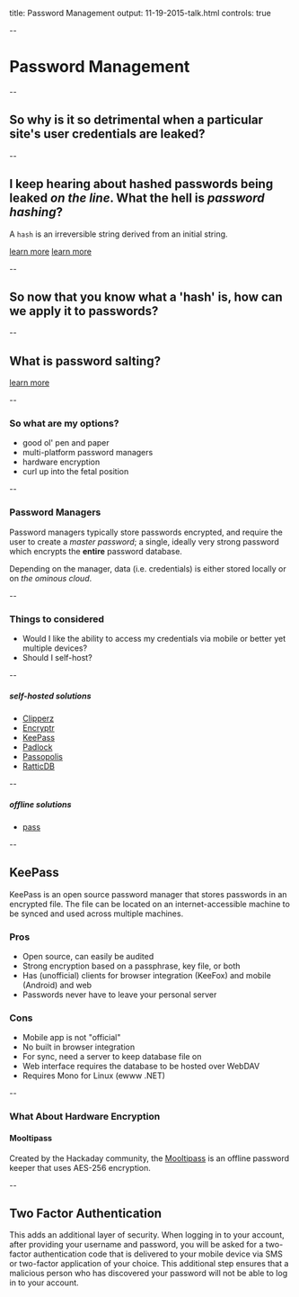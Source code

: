 title: Password Management
output: 11-19-2015-talk.html
controls: true

--

# Password Management

--

## So why is it so detrimental when a particular site's user credentials are leaked?

--

## I keep hearing about hashed passwords being leaked *on the line*. What the hell is *password hashing*?

A `hash` is an irreversible string derived from an initial string.

[learn more](https://patrickmn.com/security/storing-passwords-securely/)
[learn more](http://security.blogoverflow.com/2013/09/about-secure-password-hashing/)

--

## So now that you know what a 'hash' is, how can we apply it to passwords?

<!-- Notes -->
<!-- When a user creates an account, the system stores their account information, but
instead of storing their password on the disk, it runs the password through the
one-way hash function and stores the digest instead. When a user wants to log
in to the system in the future, the system takes the password that they provide,
runs it through the one-way hash function, then compares it to the existing
digest stored for that user. The system only needs to be able to check if the
output from the hash function is the same; it doesn’t need to store any details
about the password, and it doesn’t need to remember the password itself. -->

--

## What is password salting?

[learn more](https://crypto.stackexchange.com/questions/1776/can-you-help-me-understand-what-a-cryptographic-salt-is)

--

### So what are my options?
- good ol' pen and paper
- multi-platform password managers
- hardware encryption
- curl up into the fetal position

--

### Password Managers

Password managers typically store passwords encrypted, and require the user to
create a *master password*; a single, ideally very strong password which
encrypts the **entire** password database.

Depending on the manager, data (i.e. credentials) is either stored locally or on *the ominous cloud*.

--

### Things to considered
- Would I like the ability to access my credentials via mobile or better yet multiple devices?
- Should I self-host?

--

##### self-hosted solutions
- [Clipperz](https://github.com/clipperz/password-manager)
- [Encryptr](https://github.com/SpiderOak/Encryptr)
- [KeePass](http://keepass.info/)
- [Padlock](https://github.com/maklesoft/padlock)
- [Passopolis](https://github.com/WeAreWizards/passopolis-extensions)
- [RatticDB](https://github.com/tildaslash/RatticWeb)

--

##### offline solutions
- [pass](http://www.passwordstore.org/)

--

## KeePass

KeePass is an open source password manager that stores passwords in an encrypted
file. The file can be located on an internet-accessible machine to be synced and
used across multiple machines.

### Pros
- Open source, can easily be audited
- Strong encryption based on a passphrase, key file, or both
- Has (unofficial) clients for browser integration (KeeFox) and mobile (Android) and web
- Passwords never have to leave your personal server

### Cons
- Mobile app is not "official"
- No built in browser integration
- For sync, need a server to keep database file on
- Web interface requires the database to be hosted over WebDAV
- Requires Mono for Linux (ewww .NET)

--

### What About Hardware Encryption

#### Mooltipass
Created by the Hackaday community, the [Mooltipass](https://hackaday.io/project/86-mooltipass)
is an offline password keeper that uses AES-256 encryption.

--

## Two Factor Authentication

This adds an additional layer of security. When logging in to your account, after
providing your username and password, you will be asked for a two-factor
authentication code that is delivered to your mobile device via SMS or two-factor
application of your choice. This additional step ensures that a malicious person
who has discovered your password will not be able to log in to your account.
